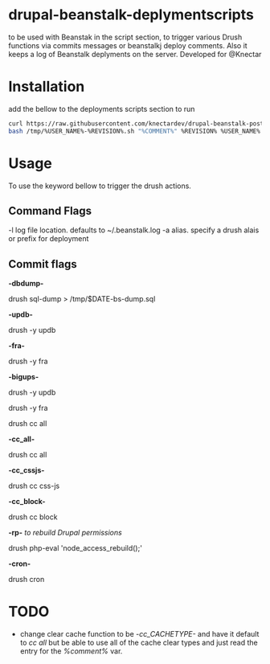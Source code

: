 drupal-beanstalk-deplymentscripts
=================================

to be used with Beanstak in the script section, to trigger various Drush functions via commits messages or beanstalkj deploy comments.
Also it keeps a log of Beanstalk deplyments on the server. Developed for @Knectar

Installation
============

add the bellow to the deployments scripts section to run
~~~bash
curl https://raw.githubusercontent.com/knectardev/drupal-beanstalk-post-deployment-scripts/master/development.sh > /tmp/%USER_NAME%-%REVISION%.sh
bash /tmp/%USER_NAME%-%REVISION%.sh "%COMMENT%" %REVISION% %USER_NAME%
~~~


Usage
=====
To use the keyword bellow to trigger the drush actions.

## Command Flags
  -l log file location. defaults to ~/.beanstalk.log
  -a alias. specify a drush alais or prefix for deployment

## Commit flags

**-dbdump-**

drush sql-dump > /tmp/$DATE-bs-dump.sql

**-updb-**

drush -y updb


**-fra-**

drush -y fra


**-bigups-**

drush -y updb

drush -y fra

drush cc all


**-cc_all-**

drush cc all

**-cc_cssjs-**

drush cc css-js

**-cc_block-**

drush cc block

**-rp-** *to rebuild Drupal permissions*

drush php-eval 'node_access_rebuild();'

**-cron-**

drush cron

TODO
====

* change clear cache function to be *-cc_CACHETYPE-* and have it default to *cc all* but be able to use all of the cache clear types and just read the entry for the *%comment%* var. 
